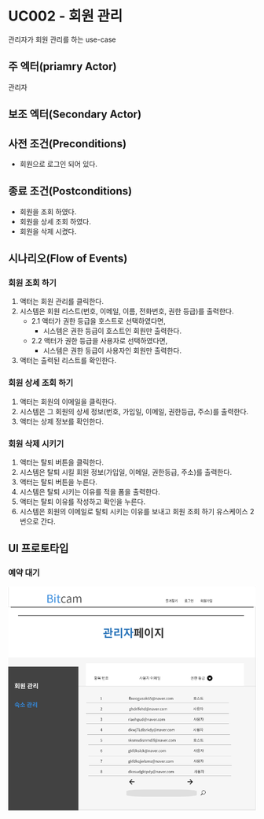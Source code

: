 # UC002 - 회원 관리

관리자가 회원 관리를 하는 use-case

## 주 엑터(priamry Actor)

관리자

## 보조 엑터(Secondary Actor)

## 사전 조건(Preconditions)

- 회원으로 로그인 되어 있다.

## 종료 조건(Postconditions)

- 회원을 조회 하였다.
- 회원을 상세 조회 하였다.
- 회원을 삭제 시켰다.

## 시나리오(Flow of Events)

### 회원 조회 하기

1. 액터는 회원 관리를 클릭한다.
2. 시스템은 회원 리스트(번호, 이메일, 이름, 전화번호, 권한 등급)를 출력한다.
    - 2.1 액터가 권한 등급을 호스트로 선택하였다면,
        - 시스템은 권한 등급이 호스트인 회원만 출력한다.
    - 2.2 액터가 권한 등급을 사용자로 선택하였다면,
        - 시스템은 권한 등급이 사용자인 회원만 출력한다.
3. 액터는 출력된 리스트를 확인한다.

### 회원 상세 조회 하기

1. 액터는 회원의 이메일을 클릭한다.
2. 시스템은 그 회원의 상세 정보(번호, 가입일, 이메일, 권한등급, 주소)를 출력한다.
3. 액터는 상제 정보를 확인한다.

### 회원 삭제 시키기

1. 액터는 탈퇴 버튼을 클릭한다.
2. 시스템은 탈퇴 시킬 회원 정보(가입일, 이메일, 권한등급, 주소)를 출력한다.
3. 액터는 탈퇴 버튼을 누른다.
4. 시스템은 탈퇴 시키는 이유를 적을 폼을 출력한다.
5. 액터는 탈퇴 이유를 작성하고 확인을 누른다.
6. 시스템은 회원의 이메일로 탈퇴 시키는 이유를 보내고 회원 조회 하기 유스케이스 2번으로 간다.

## UI 프로토타입

### 예약 대기

![예약 대기](../../images/회원관리.png)